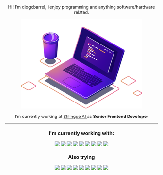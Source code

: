 
<div align="center">
    <p >
    Hi! I'm diogobarrel, i enjoy programming and anything software/hardware related.
    </p>
    <img src="computer-illustration.png" min-width="400px" max-width="400px" width="400px">
    <p>
        I'm currently working at <a href="https://www.stilingue.com.br"> Stilingue AI </a> as <strong>Senior Frontend Developer</strong>
    </p>
</div>

---

<div align="center">
<h3 align="center">
  I'm currently working with:
</h3>

<img src="https://cdn.jsdelivr.net/gh/devicons/devicon/icons/javascript/javascript-original.svg" min-width="50px" max-width="50px" width="50px"/>
<img src="https://cdn.jsdelivr.net/gh/devicons/devicon/icons/nodejs/nodejs-plain-wordmark.svg" min-width="50px" max-width="50px" width="50px"/>
<img src="https://cdn.jsdelivr.net/gh/devicons/devicon/icons/html5/html5-plain-wordmark.svg" min-width="50px" max-width="50px" width="50px"/>
<img src="https://cdn.jsdelivr.net/gh/devicons/devicon/icons/sass/sass-original.svg" min-width="50px" max-width="50px" width="50px"/>
<img src="https://cdn.jsdelivr.net/gh/devicons/devicon/icons/vuejs/vuejs-original-wordmark.svg" min-width="50px" max-width="50px" width="50px"/>
<img src="https://cdn.jsdelivr.net/gh/devicons/devicon/icons/webpack/webpack-original.svg" min-width="50px" max-width="50px" width="50px"/>
<img src="https://cdn.jsdelivr.net/gh/devicons/devicon/icons/python/python-original-wordmark.svg" min-width="50px" max-width="50px" width="50px"/>
<img src="https://cdn.jsdelivr.net/gh/devicons/devicon/icons/googlecloud/googlecloud-original.svg" min-width="50px" max-width="50px" width="50px"/>
<img src="https://cdn.jsdelivr.net/gh/devicons/devicon/icons/kubernetes/kubernetes-plain.svg" min-width="50px" max-width="50px" width="50px"/>
</div>
<div align="center">
<h3 align="center">
  Also trying
</h3>

<img src="https://cdn.jsdelivr.net/gh/devicons/devicon/icons/typescript/typescript-original.svg" min-width="50px" max-width="50px" width="50px"/>
<img src="https://cdn.jsdelivr.net/gh/devicons/devicon/icons/kotlin/kotlin-original.svg" min-width="50px" max-width="50px" width="50px"/>
<img src="https://cdn.jsdelivr.net/gh/devicons/devicon/icons/react/react-original-wordmark.svg" min-width="50px" max-width="50px" width="50px"/>
<img src="https://cdn.jsdelivr.net/gh/devicons/devicon/icons/nextjs/nextjs-original-wordmark.svg" min-width="50px" max-width="50px" width="50px"/>
<img src="https://cdn.jsdelivr.net/gh/devicons/devicon/icons/go/go-original.svg" min-width="50px" max-width="50px" width="50px"/>
<img src="https://cdn.jsdelivr.net/gh/devicons/devicon/icons/postgresql/postgresql-plain-wordmark.svg" min-width="50px" max-width="50px" width="50px"/>
<img src="https://cdn.jsdelivr.net/gh/devicons/devicon/icons/firebase/firebase-plain-wordmark.svg" min-width="50px" max-width="50px" width="50px"/>
<img src="https://cdn.jsdelivr.net/gh/devicons/devicon/icons/graphql/graphql-plain-wordmark.svg" min-width="50px" max-width="50px" width="50px"/>
<img src="https://cdn.jsdelivr.net/gh/devicons/devicon/icons/mongodb/mongodb-original-wordmark.svg" min-width="50px" max-width="50px" width="50px"/>
</div>

